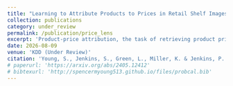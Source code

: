 ```yaml
---
title: "Learning to Attribute Products to Prices in Retail Shelf Images"
collection: publications
category: under_review
permalink: /publication/price_lens
excerpt: 'Product-price attribution, the task of retrieving product pricing information directly from an image of a retail display, is critical for monitoring field execution in brick-and-mortar commerce. Poor price compliance, where displayed and point-of-sale prices diverge, can erode consumer trust, reduce revenue, and invite legal risk. Despite growing interest in AI-powered retail compliance solutions, product-price attribution remains underexplored. Existing methods for this task rely on brittle spatial heuristics, rigid shelf-structure assumptions, or high-resolution, close-up imagery that is expensive to obtain. Even state-of-the-art vision-language models (VLMs) struggle with the fine-grained spatial reasoning required. To address these challenges, we present PriceLens, an end-to-end system for product-price attribution that combines off-the-shelf object detection and OCR with PriceNet, a novel transformer-based association model. PriceNet learns to match detected products with price tags by modeling global spatial and semantic context, enabling robust parsing of visually complex retail displays. We introduce the first benchmark dataset for this task and show that PriceLens significantly outperforms heuristic, structural, and VLM baselines on challenging real-world display images. To support further research, we release our dataset to the academic community.'
date: 2026-08-09
venue: 'KDD (Under Review)'
citation: 'Young, S., Jenkins, S., Green, L., Miller, K. & Jenkins, P. (2026). &quot;Learning to Attribute Products to Prices in Retail Shelf Images.&quot; <i>32nd SIGKDD Conference on Knowledge Discovery and Data Mining</i> [Under Review].'
# paperurl: 'https://arxiv.org/abs/2405.12412'
# bibtexurl: 'http://spencermyoung513.github.io/files/probcal.bib'
---
```

